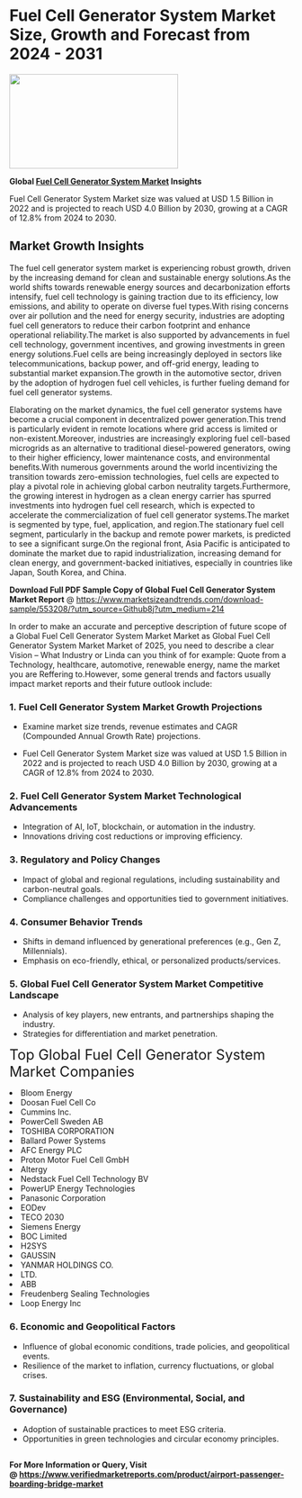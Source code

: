 <H1>Fuel Cell Generator System Market Size, Growth and Forecast from 2024 - 2031</H1><img class="aligncenter size-medium wp-image-584254" src="https://thirdeyenews.in/wp-content/uploads/2024/09/Global-Market-Research-300x168.jpeg" alt="" width="300" height="168" /><p><strong>Global&nbsp;<a href="https://www.marketsizeandtrends.com/download-sample/553208/?utm_source=Github8j?utm_medium=214">Fuel Cell Generator System Market</a> Insights</strong></p><p>Fuel Cell Generator System Market size was valued at USD 1.5 Billion in 2022 and is projected to reach USD 4.0 Billion by 2030, growing at a CAGR of 12.8% from 2024 to 2030.</p><p><h2>Market Growth Insights</h2> <p>The fuel cell generator system market is experiencing robust growth, driven by the increasing demand for clean and sustainable energy solutions.As the world shifts towards renewable energy sources and decarbonization efforts intensify, fuel cell technology is gaining traction due to its efficiency, low emissions, and ability to operate on diverse fuel types.With rising concerns over air pollution and the need for energy security, industries are adopting fuel cell generators to reduce their carbon footprint and enhance operational reliability.The market is also supported by advancements in fuel cell technology, government incentives, and growing investments in green energy solutions.Fuel cells are being increasingly deployed in sectors like telecommunications, backup power, and off-grid energy, leading to substantial market expansion.The growth in the automotive sector, driven by the adoption of hydrogen fuel cell vehicles, is further fueling demand for fuel cell generator systems.</p> <p>Elaborating on the market dynamics, the fuel cell generator systems have become a crucial component in decentralized power generation.This trend is particularly evident in remote locations where grid access is limited or non-existent.Moreover, industries are increasingly exploring fuel cell-based microgrids as an alternative to traditional diesel-powered generators, owing to their higher efficiency, lower maintenance costs, and environmental benefits.With numerous governments around the world incentivizing the transition towards zero-emission technologies, fuel cells are expected to play a pivotal role in achieving global carbon neutrality targets.Furthermore, the growing interest in hydrogen as a clean energy carrier has spurred investments into hydrogen fuel cell research, which is expected to accelerate the commercialization of fuel cell generator systems.The market is segmented by type, fuel, application, and region.The stationary fuel cell segment, particularly in the backup and remote power markets, is predicted to see a significant surge.On the regional front, Asia Pacific is anticipated to dominate the market due to rapid industrialization, increasing demand for clean energy, and government-backed initiatives, especially in countries like Japan, South Korea, and China.<p><span class=""><strong>Download Full PDF Sample Copy of Global Fuel Cell Generator System Market Report</strong> @ <a href="https://www.marketsizeandtrends.com/download-sample/553208/?utm_source=Github8j?utm_medium=214" target="_blank">https://www.marketsizeandtrends.com/download-sample/553208/?utm_source=Github8j?utm_medium=214</a></span></p><p>In order to make an accurate and perceptive description of future scope of a Global&nbsp;Fuel Cell Generator System Market Market as Global&nbsp;Fuel Cell Generator System Market Market of 2025, you need to describe a clear Vision &ndash; What Industry or Linda can you think of for example: Quote from a Technology, healthcare, automotive, renewable energy, name the market you are Reffering to.However, some general trends and factors usually impact market reports and their future outlook include:</p><h3>1.&nbsp;<strong>Fuel Cell Generator System Market Growth Projections</strong></h3><ul><li>Examine market size trends, revenue estimates and CAGR (Compounded Annual Growth Rate) projections.</li><li><p>Fuel Cell Generator System Market size was valued at USD 1.5 Billion in 2022 and is projected to reach USD 4.0 Billion by 2030, growing at a CAGR of 12.8% from 2024 to 2030.</p></li></ul><h3>2.&nbsp;<strong>Fuel Cell Generator System Market Technological Advancements</strong></h3><ul><li>Integration of AI, IoT, blockchain, or automation in the industry.</li><li>Innovations driving cost reductions or improving efficiency.</li></ul><h3>3.&nbsp;<strong>Regulatory and Policy Changes</strong></h3><ul><li>Impact of global and regional regulations, including sustainability and carbon-neutral goals.</li><li>Compliance challenges and opportunities tied to government initiatives.</li></ul><h3>4.&nbsp;<strong>Consumer Behavior Trends</strong></h3><ul><li>Shifts in demand influenced by generational preferences (e.g., Gen Z, Millennials).</li><li>Emphasis on eco-friendly, ethical, or personalized products/services.</li></ul><h3>5.&nbsp;<strong>Global Fuel Cell Generator System Market Competitive Landscape</strong></h3><ul><li>Analysis of key players, new entrants, and partnerships shaping the industry.</li><li>Strategies for differentiation and market penetration.</li></ul><p data-pm-slice="1 1 []"><span style="color: inherit; font-family: inherit; font-size: 25px;">Top Global Fuel Cell Generator System Market Companies</span></p><div class="" data-test-id=""><p><li>Bloom Energy</li><li> Doosan Fuel Cell Co</li><li> Cummins Inc.</li><li> PowerCell Sweden AB</li><li> TOSHIBA CORPORATION</li><li> Ballard Power Systems</li><li> AFC Energy PLC</li><li> Proton Motor Fuel Cell GmbH</li><li> Altergy</li><li> Nedstack Fuel Cell Technology BV</li><li> PowerUP Energy Technologies</li><li> Panasonic Corporation</li><li> EODev</li><li> TECO 2030</li><li> Siemens Energy</li><li> BOC Limited</li><li> H2SYS</li><li> GAUSSIN</li><li> YANMAR HOLDINGS CO.</li><li> LTD.</li><li> ABB</li><li> Freudenberg Sealing Technologies</li><li> Loop Energy Inc</li></p></div><h3>6.&nbsp;<strong>Economic and Geopolitical Factors</strong></h3><ul><li>Influence of global economic conditions, trade policies, and geopolitical events.</li><li>Resilience of the market to inflation, currency fluctuations, or global crises.</li></ul><h3>7.&nbsp;<strong>Sustainability and ESG (Environmental, Social, and Governance)</strong></h3><ul><li>Adoption of sustainable practices to meet ESG criteria.</li><li>Opportunities in green technologies and circular economy principles.</li></ul><h2><strong style="font-size: 14px;">For More Information or Query, Visit @&nbsp;</strong><a style="background-color: #ffffff; font-size: 14px;" href="https://www.marketsizeandtrends.com/report/fuel-cell-generator-system-market/" target="_blank">https://www.verifiedmarketreports.com/product/airport-passenger-boarding-bridge-market</a></h2>
